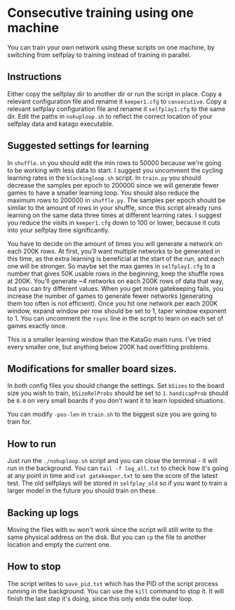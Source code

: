 # Consecutive training using one machine

You can train your own network using these scripts on one machine, by switching from selfplay to training instead of training in parallel.

## Instructions

Either copy the selfplay dir to another dir or run the script in place. Copy a relevant configuration file and rename it `keeper1.cfg` to `consecutive`. Copy a relevant selfplay configuration file and rename it `selfplay1.cfg` to the same dir. Edit the paths in `nohuploop.sh` to reflect the correct location of your selfplay data and katago executable.

## Suggested settings for learning

In `shuffle.sh` you should edit the min rows to 50000 because we're going to be working with less data to start. I suggest you uncomment the cycling learning rates in the `blockingloop.sh` script. In `train.py` you should decrease the samples per epoch to 200000 since we will generate fewer games to have a smaller learning loop. You should also reduce the maximum rows to 200000 in `shuffle.py`. The samples per epoch should be similar to the amount of rows in your shuffle, since this script already runs learning on the same data three times at different learning rates. I suggest you reduce the visits in `keeper1.cfg` down to 100 or lower, because it cuts into your selfplay time significantly.

You have to decide on the amount of times you will generate a network on each 200K rows. At first, you'll want multiple networks to be generated in this time, as the extra learning is beneficial at the start of the run, and each one will be stronger. So maybe set the max games in `selfplay1.cfg` to a number that gives 50K usable rows in the beginning, keep the shuffle rows at 200K. You'll generate ~4 networks on each 200K rows of data that way, but you can try different values. When you get more gatekeeping fails, you increase the number of games to generate fewer networks (generating them too often is not efficient). Once you hit one network per each 200K window, expand window per row should be set to 1, taper window exponent to 1. You can uncomment the `rsync` line in the script to learn on each set of games exactly once.

This is a smaller learning window than the KataGo main runs. I've tried every smaller one, but anything below 200K had overfitting problems.

## Modifications for smaller board sizes.

In both config files you should change the settings. Set `bSizes` to the board size you wish to train, `bSizeRelProbs` should be set to `1`. `handicapProb` should be `0.0` on very small boards if you don't want it to learn lopsided situations.

You can modify `-pos-len` in `train.sh` to the biggest size you are going to train for.

## How to run

Just run the `./nohuploop.sh` script and you can close the terminal - it will run in the background. You can `tail -f log_all.txt` to check how it's going at any point in time and `cat gatekeeper.txt` to see the score of the latest test. The old selfplays will be stored in `selfplay_old` so if you want to train a larger model in the future you should train on these.

## Backing up logs

Moving the files with `mv` won't work since the script will still write to the same physical address on the disk. But you can `cp` the file to another location and empty the current one.

## How to stop

The script writes to `save_pid.txt` which has the PID of the script process running in the background. You can use the `kill` command to stop it. It will finish the last step it's doing, since this only ends the outer loop.
